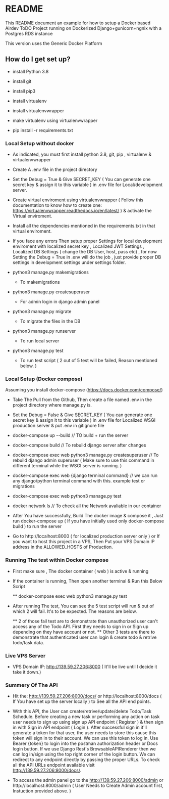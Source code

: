 # README #
This README document an example for how to setup a Docker based Airdev ToDO Project running on Dockerized Django+gunicorn+ngnix with a Postgres RDS instance

This version uses the Generic Docker Platform 

## How do I get set up? ##

* install Python 3.8
* install git
* install pip3
* install virtualenv
* install virtualenvwrapper
* make virtualenv using virtualenvwrapper

* pip install -r requirements.txt

### Local Setup without docker ###

* As indicated, you must first install python 3.8, git, pip ,  virtualenv & virtualenvwrapper

* Create A .env file in the project directory 

* Set the Debug = True & Give SECRET_KEY ( You can generate one secret key & assign it to this variable ) in .env file for Local/development server.

* Create virtual enviroment using virtualenvwrapper ( Follow this documentation to know how to create one: https://virtualenvwrapper.readthedocs.io/en/latest/ ) & activate the Virtual enviroment.

* Install all the dependencies mentioned in the requirements.txt in that virtual enviroment.

* If you face any errors Then setup proper Settings for local development enviroment with localized secret key , Localized JWT Settings , Localized DB Settings ( change the DB User, host, pass etc) , for now Setting the Debug = True in .env will do the job , just provide proper DB settings in development settings under settings folder.

* python3 manage.py makemigrations 
    * To makemigrations

* python3 manage.py createsuperuser 
    * For admin login in django admin panel

* python3 manage.py migrate 
    * To migrate the files in the DB 

* python3 manage.py runserver
    * To run local server 

* python3 manage.py test
    * To run test script ( 2 out of 5 test will be failed, Reason mentioned below. ) 

### Local Setup (Docker compose) ###

Assuming you install docker-compose (https://docs.docker.com/compose/)

* Take The Pull from the Github, Then create a file named .env in the project directory where manage.py is. 

* Set the Debug = False & Give SECRET_KEY ( You can generate one secret key & assign it to this variable ) in .env file for Localized WSGI production server & put .env in gitignore file

* docker-compose up --build // TO build + run the server

* docker-compose build  // To rebuild django server after changes

* docker-compose exec web python3 manage.py createsuperuser // To rebuild django admin superuser ( Make sure to use this command in different terminal while the WSGI server is running. )

* docker-compose exec web {django terminal command} // we can run any django/python terminal command with this. example test or migrations

* docker-compose exec web python3 manage.py test

* docker network ls   // To check all the Network avaliable in our container

* After You have successfully, Build The docker image & compose it , Just run docker-compose up ( If you have initially used only docker-compose build ) to run the server

* Go to http://localhost:8000 ( for localized production server only ) or If you want to host this project in a VPS, Then Put your VPS Domain IP address in the ALLOWED_HOSTS of Production. 


### Running The test within Docker compose ###

* First make sure , The docker container ( web ) is active & running

* If the container is running, Then open another terminal & Run this Below Script

    ** docker-compose exec web python3 manage.py test

* After running The test, You can see the 5 test script will run & out of which 2 will fail. It's to be expected. The reasons are below.

    ** 2 of those fail test are to demonstrate than unauthorized user can't access any of the Todo API. First they needs to sign in or Sign up depending on they have account or not. 
    ** Other 3 tests are there to demonstrate that authenticated user can login & create todo & retrive todo/task data. 


### Live VPS Server ### 

* VPS Domain IP: http://139.59.27.206:8000 ( It'll be live until I decide it take it down.)


### Summery Of The API ###

* Hit the: http://139.59.27.206:8000/docs/ or http://localhost:8000/docs ( If You have set up the server locally ) to See all the API end points. 

* With this API, the User can create/retrive/update/delete Todo/Task Schedule. Before creating a new task or performing any action on task user needs to sign up using sign up API endpoint ( Register ) & then sign in with Sign in API endpoint ( Login ). After successful sign in it'll generate a token for that user, the user needs to store this cause this token will sign in to their account. We can use this token to log in. Use Bearer {token} to login into the postman authorization header or Docs login button. If we use Django Rest's BrowsableAPIRenderer then we can log in/sign using the top right corner of the login button. We can redirect to any endpoint directly by passing the proper URLs.  To check all the API URLs endpoint available visit  http://139.59.27.206:8000/docs/. 

* To access the admin panel go to the http://139.59.27.206:8000/admin or http://localhost:8000/admin ( User Needs to Create Admin account first, Instuction provided above. )
